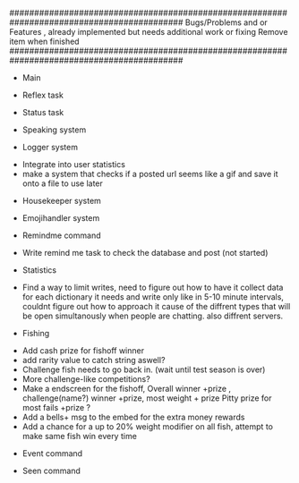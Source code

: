 ###########################################################################################
Bugs/Problems and or Features , already implemented but needs additional work or fixing
Remove item when finished
###########################################################################################

* Main

* Reflex task

* Status task

* Speaking system

* Logger system
- Integrate into user statistics
- make a system that checks if a posted url seems like a gif and save it onto a file to use later

* Housekeeper system

* Emojihandler system

* Remindme command
- Write remind me task to check the database and post (not started)

* Statistics
- Find a way to limit writes, need to figure out how to have it collect data for each dictionary it needs and write
only like in 5-10 minute intervals, couldnt figure out how to approach it cause of the diffrent types that will be open
simultanously when people are chatting. also diffrent servers.

* Fishing
- Add cash prize for fishoff winner
- add rarity value to catch string aswell?
- Challenge fish needs to go back in. (wait until test season is over)
- More challenge-like competitions? 
- Make a endscreen for the fishoff, Overall winner +prize , challenge(name?) winner +prize, most weight + prize
Pitty prize for most fails +prize ? 
- Add a bells+ msg to the embed for the extra money rewards
- Add a chance for a up to 20% weight modifier on all fish, attempt to make same fish win every time

* Event command


* Seen command
